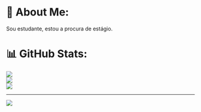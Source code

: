 # 💫 About Me:
Sou estudante, estou a procura de estágio.<br>

# 📊 GitHub Stats:
![](https://github-readme-stats.vercel.app/api?username=RodrigoINTELLIGENCE&theme=tokyonight&hide_border=true&include_all_commits=false&count_private=false)<br/>
![](https://github-readme-streak-stats.herokuapp.com/?user=RodrigoINTELLIGENCE&theme=tokyonight&hide_border=true)<br/>
![](https://github-readme-stats.vercel.app/api/top-langs/?username=RodrigoINTELLIGENCE&theme=tokyonight&hide_border=true&include_all_commits=false&count_private=false&layout=compact)

---
[![](https://visitcount.itsvg.in/api?id=RodrigoINTELLIGENCE&icon=0&color=0)](https://visitcount.itsvg.in)

<!-- Proudly created with GPRM ( https://gprm.itsvg.in ) -->